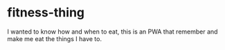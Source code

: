 # fitness-thing
I wanted to know how and when to eat, this is an PWA that remember and make me eat the things I have to.
